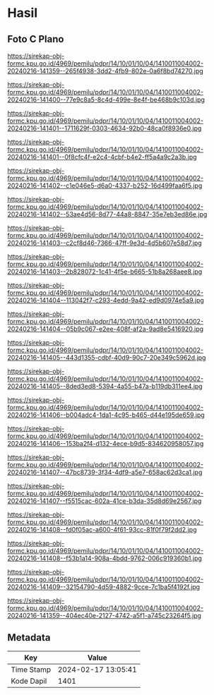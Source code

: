 # Hasil

## Foto C Plano

https://sirekap-obj-formc.kpu.go.id/4969/pemilu/pdpr/14/10/01/10/04/1410011004002-20240216-141359--265f4938-3dd2-4fb9-802e-0a6f8bd74270.jpg

https://sirekap-obj-formc.kpu.go.id/4969/pemilu/pdpr/14/10/01/10/04/1410011004002-20240216-141400--77e9c8a5-8c4d-499e-8e4f-be468b9c103d.jpg

https://sirekap-obj-formc.kpu.go.id/4969/pemilu/pdpr/14/10/01/10/04/1410011004002-20240216-141401--1711629f-0303-4634-92b0-48ca0f8936e0.jpg

https://sirekap-obj-formc.kpu.go.id/4969/pemilu/pdpr/14/10/01/10/04/1410011004002-20240216-141401--0f8cfc4f-e2c4-4cbf-b4e2-ff5a4a9c2a3b.jpg

https://sirekap-obj-formc.kpu.go.id/4969/pemilu/pdpr/14/10/01/10/04/1410011004002-20240216-141402--c1e046e5-d6a0-4337-b252-16d499faa6f5.jpg

https://sirekap-obj-formc.kpu.go.id/4969/pemilu/pdpr/14/10/01/10/04/1410011004002-20240216-141402--53ae4d56-8d77-44a8-8847-35e7eb3ed86e.jpg

https://sirekap-obj-formc.kpu.go.id/4969/pemilu/pdpr/14/10/01/10/04/1410011004002-20240216-141403--c2cf8d46-7366-47ff-9e3d-4d5b607e58d7.jpg

https://sirekap-obj-formc.kpu.go.id/4969/pemilu/pdpr/14/10/01/10/04/1410011004002-20240216-141403--2b828072-1c41-4f5e-b665-51b8a268aee8.jpg

https://sirekap-obj-formc.kpu.go.id/4969/pemilu/pdpr/14/10/01/10/04/1410011004002-20240216-141404--113042f7-c293-4edd-9a42-ed9d0974e5a9.jpg

https://sirekap-obj-formc.kpu.go.id/4969/pemilu/pdpr/14/10/01/10/04/1410011004002-20240216-141404--05b9c067-e2ee-408f-af2a-9ad8e5416920.jpg

https://sirekap-obj-formc.kpu.go.id/4969/pemilu/pdpr/14/10/01/10/04/1410011004002-20240216-141405--443d1355-cdbf-40d9-90c7-20e349c5962d.jpg

https://sirekap-obj-formc.kpu.go.id/4969/pemilu/pdpr/14/10/01/10/04/1410011004002-20240216-141405--8ded3ed8-5394-4a55-b47a-b119db311ee4.jpg

https://sirekap-obj-formc.kpu.go.id/4969/pemilu/pdpr/14/10/01/10/04/1410011004002-20240216-141406--b004adc4-1da1-4c95-b465-d44e195de659.jpg

https://sirekap-obj-formc.kpu.go.id/4969/pemilu/pdpr/14/10/01/10/04/1410011004002-20240216-141406--153ba2f4-d132-4ece-b9d5-834620958057.jpg

https://sirekap-obj-formc.kpu.go.id/4969/pemilu/pdpr/14/10/01/10/04/1410011004002-20240216-141407--47bc8739-3f34-4df9-a5e7-658ac62d3ca1.jpg

https://sirekap-obj-formc.kpu.go.id/4969/pemilu/pdpr/14/10/01/10/04/1410011004002-20240216-141407--f5515cac-602a-41ce-b3da-35d8d69e2567.jpg

https://sirekap-obj-formc.kpu.go.id/4969/pemilu/pdpr/14/10/01/10/04/1410011004002-20240216-141408--fd0f05ac-a600-4f61-93cc-81f0f79f2dd2.jpg

https://sirekap-obj-formc.kpu.go.id/4969/pemilu/pdpr/14/10/01/10/04/1410011004002-20240216-141408--f53b1a14-908a-4bdd-9762-006c919360b1.jpg

https://sirekap-obj-formc.kpu.go.id/4969/pemilu/pdpr/14/10/01/10/04/1410011004002-20240216-141409--32154790-4d59-4882-9cce-7c1ba5f4192f.jpg

https://sirekap-obj-formc.kpu.go.id/4969/pemilu/pdpr/14/10/01/10/04/1410011004002-20240216-141359--404ec40e-2127-4742-a5f1-a745c23264f5.jpg


## Metadata

| Key        | Value               |
| ---------- | ------------------- |
| Time Stamp | 2024-02-17 13:05:41 |
| Kode Dapil | 1401                |



